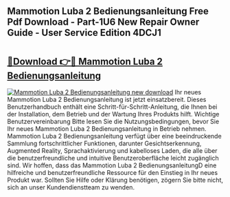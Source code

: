 ## Mammotion Luba 2 Bedienungsanleitung Free Pdf Download - Part-1U6 New Repair Owner Guide - User Service Edition 4DCJ1

# <h2><a href="http://df3yvx.blite.top/?on=Mammotion+Luba+2+Bedienungsanleitung">🔗Download 👉🔴 Mammotion Luba 2 Bedienungsanleitung</a></h2>

[![Mammotion Luba 2 Bedienungsanleitung new download](https://i.imgur.com/lujVjoI.png)](http://df3yvx.blite.top/?on=Mammotion+Luba+2+Bedienungsanleitung)
Ihr neues Mammotion Luba 2 Bedienungsanleitung ist jetzt einsatzbereit. Dieses Benutzerhandbuch enthält eine Schritt-für-Schritt-Anleitung, die Ihnen bei der Installation, dem Betrieb und der Wartung Ihres Produkts hilft. Wichtige Benutzervereinbarung Bitte lesen Sie die Nutzungsbedingungen, bevor Sie Ihr neues Mammotion Luba 2 Bedienungsanleitung in Betrieb nehmen. Mammotion Luba 2 Bedienungsanleitung verfügt über eine beeindruckende Sammlung fortschrittlicher Funktionen, darunter Gesichtserkennung, Augmented Reality, Sprachaktivierung und kabelloses Laden, die alle über die benutzerfreundliche und intuitive Benutzeroberfläche leicht zugänglich sind. Wir hoffen, dass das Mammotion Luba 2 BedienungsanleitungD eine hilfreiche und benutzerfreundliche Ressource für den Einstieg in Ihr neues Produkt war. Sollten Sie Hilfe oder Klärung benötigen, zögern Sie bitte nicht, sich an unser Kundendienstteam zu wenden.
